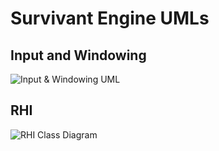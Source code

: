 # Survivant Engine UMLs

## Input and Windowing

![Input & Windowing UML](https://www.planttext.com/api/plantuml/svg/TLJBRi8m4BpxAomkIAWnxHKX15GzH1LLLHuzEyI556D7YTCKgHzVEyIRTH0v9FRCU7SpkycyDBmmrLaICZmQavUJyRYkQvPBhemHluRjzPaGKfuoHGjT2c8o8mLTRpzsyMxnjfdGMEMLAIbNAVtCLAhhJ1q8qScts1kwo7E_l9B0lAIPqSKs3lUjgCMsyOehVX05d8fNGbKyaGA0Tww4392DBJi0raBQPm3Pl7xj8kBraXT-syJkAluHolY2CDPLvwpeAHfiSyaXzpENCk7xaz-_YakYUP7Q9vQjT5KAZn7i3Xr5KdoPgBFGkkp1cVUvrKx_eYZqrhuxHfqJu3E4TWODlO0oDiD6zmXe2G5Ss_3OTY16aQrmyCJOQE3TRJsdZgE3nuPgUk9k64I9cgFz0wvnDmGgkri60XYNEpnw3JB47SQgVXFl2eEsmcnS6z8FqgDlZ_hupcqOipu3ynOokksq_opnTBk2stgl0-vZK5PaXwDXVkvHYL73e7H1jWazyvnEGVu0kXcvUys5IkslwHy0)

## RHI

![RHI Class Diagram](https://www.planttext.com/api/plantuml/svg/vLXVRzis47_tfo0o891J9S3QFGo5OTHnxCHOuXInamuOXe2MQ9keH7eKbRGh-jrtf2YAiYZLGRU-x24noVlT_-EHrBjCOY7pDEdrTZZwY3S4BPxk28k9e6ppzktTrGmD1bE1Kp8Szhxq428iJz7aKk3TbaRPwFqCrjGwGlFR-KGFRjzFvfVNCFmAVvPbiSKWzG9BlFoy8vOBeVlvR_FR3_FGJCzlRw_ByMo-32rgCRkSJouUdRNfzUt8JXucuzVE-8qp_gKStuoMRvonNLzEVb_UtqqgaocJHAnnHD2iY8Rhw2iqOrG6XE5LGYx8Aj-WjsZ5UTA7tmf_hC66OvmGB8A89rmOS8XYifDREyiaOH5DO6v6Fcclq1t1yNlwYIHPiECPbPGpm3sGI7BnUWPYwD-ajh3c8iKIbYQQJILWgfT2924HDOBAJ8Xuhk1FdCOd7HvT2FmyIKXAc0HJ14t1bYUoB4Mw2o6AUCwKq1m2--Rre_JxvegSCIXD5f7unR93o5x1ctr3ewDs90J-_6_wKGZyWLuiY1pZ7LxHXChFGMI7IfVTqHKYH4NzTfJkAtI5ivV8x1jXUsPTg3eV9Nn3vJODSBBXGesKa35FTrYGKRdcDmDaB8ezOO7TOa8ao9e8O26raAOu-tXuDDMM7QiTQ_UjdlbjlAmnz4lmlimyIQRGLeB83BJrPjpg_7a2YzESHK76Sn4H04jjpwIWwAdg9vca3AkMu4Lqkwkpz0721oaD3gWDvOtoi6GH9BQzR2C8ONQsId9Y9pZPRV6t-oL8Vw3aUSU5FAZFTOY2p9p3sGOqdPQziyiW7e1iyfP9LTKLwGgB-1cgoqjy8283qxmqTUB1mZLccnnELY_Ke66dInhf8ie5rAqC_44tk4M5MnMkxJdM6evJb3sMZKNj14R_oidZJef11Hzwpy4PK3-TvslOLyv9U4vLMCtadgsgQTtYiI1OaW38jDxHJlnDrJNCqUmt3I8hlz-s9v1YZ2i47c2QgxdBDdqQV8TfAmwA8mw9gtjx36tSfJcXElRRgYrnJ8LAp2C9Db1rKPYnDNVCJ1_BAqBZzbQG4nvXipN1Psy02iwN-0wxm34dO73vj5kcRtrr8CSDnYoeW3dZ0YmWyMEATuD2JEYo3uzxRjynb2_AqQzrxI5wmaKpKyH-GwsFfs_GxTdL3M6BbOKwKKN4XetMeAHC1K-N77Pya6cKkKqOLKqM1TKyWAkpxAMqNyRW9qXhRgAeA-XRqVDctG2wzwIUK5MoxXRhg0nr5iAYhd8FOuMwmy_AiI26VxOGz8tMdXpgfz9My2porM5iS4bUhpEYMWEaBARhTLs_aZ9O3kk2bav3QMWtgWzWykjkhIuSGK_BRdYiapwoCpYNor1sDBXQ7eUL5bKbFdvBR5FRqICMS9B3EVb_hfbcxjiqUzKs67vehNYo-9zLp99yahaW-rMI9Rmyhdzjb4MJQ1iu8mBylw6x6xnh74OB2ALkqkLbqxdoRp5Z91ch3QeXHlXU0Kvf0fPdGKfPCLGU6XUA1VKssRJGdAn_W2kUYaaMF9lHlGClgI4ggGyUgY__IrxpfFMRGTt5Wqupette1J_JM7y20P4XsXAwsSforcb3gm9RJMPVv2oZ6mPFamWuJYpLqMlNNFLsCIh2aksbLf7Qarb1MdDQMTAHnmR8bqxlzj1Vx5v-8Hv9YQDj80iDwWrXbC6xJPFKfnbbWoD_P0cbv0kYfHpCqLf6RdDn-8iRnzTUpttneC7P7rSqZWdxyynv-e2K-unaFMVbR5XxAfM8dkbVwEZd8tHoYevEZcgtuf9y1lnD-GvICU_Vbtjb896Ns_Nk48I2B6sIZFaLp-3ihFOKy0H1GzoNH3T6lnein1NT2ge9RqFLrNal0bx3zYwObRZwycbP4gV-EqQj3bnm_Vfw8Apt3YpCq-GV)